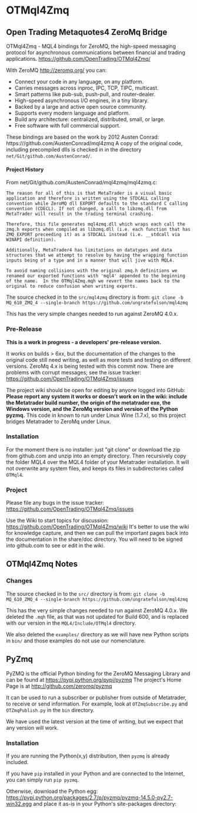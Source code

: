 # OTMql4Zmq
## Open Trading Metaquotes4 ZeroMq Bridge

OTMql4Zmq - MQL4 bindings for ZeroMQ, the high-speed messaging protocol
for asynchronous communications between financial and trading applications.
https://github.com/OpenTrading/OTMql4Zmq/

With ZeroMQ http://zeromq.org/ you can:
* Connect your code in any language, on any platform.
* Carries messages across inproc, IPC, TCP, TIPC, multicast.
* Smart patterns like pub-sub, push-pull, and router-dealer.
* High-speed asynchronous I/O engines, in a tiny library.
* Backed by a large and active open source community.
* Supports every modern language and platform.
* Build any architecture: centralized, distributed, small, or large.
* Free software with full commercial support.

These bindings are based on the work by 2012 Austen Conrad:
https:///github.com/AustenConrad/mql4zmq
A copy of the original code, including precompiled dlls is
checked in in the directory `net/Git/github.com/AustenConrad/`.

#### Project History

From net/Git/github.com/AustenConrad/mql4zmq/mql4zmq.c:

    The reason for all of this is that MetaTrader is a visual basic
    application and therefore is written using the STDCALL calling
    convention while ZeroMQ dll EXPORT defaults to the standard C calling
    convention (CDECL). If not changed, a call to libzmq.dll from
    MetaTrader will result in the trading terminal crashing.
    
    Therefore, this file generates mql4zmq.dll which wraps each call the
    zmq.h exports when compiled as libzmq.dll (i.e. each function that has
    ZMQ_EXPORT preceeding it) as a STDCALL instead (i.e. __stdcall via
    WINAPI definition).
    
    Additionally, MetaTrader4 has limitations on datatypes and data
    structures that we attempt to resolve by having the wrapping function
    inputs being of a type and in a manner that will jive with MQL4.
    
    To avoid naming collisions with the original zmq.h definitions we
    renamed our exported functions with 'mql4' appended to the beginning
    of the name.  In the OTMql4Zmq.mqh we revert the names back to the
    original to reduce confusion when writing experts.

The source checked in to the `src/mql4zmq` directory is from:
`git clone -b MQ_610_ZMQ_4 --single-branch https://github.com/ungratefulson/mql4zmq`

This has the very simple changes needed to run against ZeroMQ 4.0.x.

### Pre-Release

**This is a work in progress - a developers' pre-release version.**

It works on builds > 6xx, but the documentation of the changes to the
original code still need writing, as well as more tests and testing on
different versions. ZeroMq 4.x is being tested with this commit now.
There are problems with corrupt messages; see the issue tracker:
https://github.com/OpenTrading/OTMql4Zmq/issues


The project wiki should be open for editing by anyone logged into GitHub:
**Please report any system it works or doesn't work on in the wiki:
include the Metatrader build number, the origin of the metatrader exe,
the Windows version, and the ZeroMq version and version of the Python pyzmq.**
This code in known to run under Linux Wine (1.7.x), so this project
bridges Metatrader to ZeroMq under Linux.

### Installation

For the moment there is no installer: just "git clone" or download the
zip from github.com and unzip into an empty directory. Then recursively copy
the folder MQL4 over the MQL4 folder of your Metatrader installation. It will
not overwrite any system files, and keeps its files in subdirectories
called `OTMql4`.

### Project

Please file any bugs in the issue tracker:
https://github.com/OpenTrading/OTMql4Zmq/issues

Use the Wiki to start topics for discussion:
https://github.com/OpenTrading/OTMql4Zmq/wiki
It's better to use the wiki for knowledge capture, and then we can pull
the important pages back into the documentation in the share/doc directory.
You will need to be signed into github.com to see or edit in the wiki.
## OTMql4Zmq Notes

### Changes

The source checked in to the `src/` directory is from:
`git clone -b MQ_610_ZMQ_4 --single-branch https://github.com/ungratefulson/mql4zmq`

This has the very simple changes needed to run against ZeroMQ 4.0.x.
We deleted the `.mqh` file, as that was not updated for Build 600,
and is replaced with our version in the `MQL4/Include/OTMql4` directory.

We also deleted the `examples/` directory as we will have new Python
scripts in `bin/` and those examples do not use our nomenclature.


## PyZmq

PyZMQ is the official Python binding for the ZeroMQ Messaging Library
and can be found at https://pypi.python.org/pypi/pyzmq 
The project's Home Page is at http://github.com/zeromq/pyzmq

It can be used to run a subscriber or publisher from outside of
Metatrader, to receive or send information. For example, look at
`OTZmqSubscribe.py` and `OTZmqPublish.py` in the `bin` directory.

We have used the latest version at the time of writing, but we expect
that any version will work.

### Installation

If you are running the Python(x,y) distribution, then `pyzmq` is
already included.

If you have `pip` installed in your Python and are connected to the
Internet, you can simply run `pip pyzmq`.

Otherwise, download the Python egg:
https://pypi.python.org/packages/2.7/p/pyzmq/pyzmq-14.5.0-py2.7-win32.egg
and place it as-is in your Python's site-packages directory:


